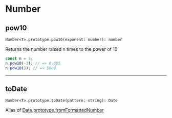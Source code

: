 # Number

## pow10

`Number<T>.prototype.pow10(exponent: number): number`

Returns the number raised n times to the power of 10

````typescript
const n = 5;
n.pow10(-3); // => 0.005
n.pow10(3); // => 5000
````

---

## toDate

`Number<T>.prototype.toDate(pattern: string): Date`

Alias of [Date.prototype.fromFormattedNumber](./date.md#fromformattednumber)